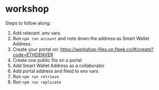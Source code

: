 # workshop

Steps to follow along:
1. Add relevant .env vars
2. Run `npm run account` and note down the address as Smart Wallet Address.
3. Create your portal on: https://workshop-files.on.fleek.co/#/create?code=ETHDENVER
4. Create one public file on a portal
5. Add Smart Wallet Address as a collaborator
6. Add portal address and fileid to env vars
7. Run `npm run retrieve` 
8. Run `npm run replicate`
